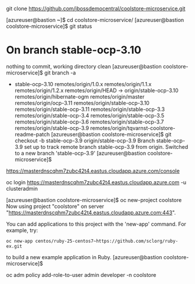 git clone https://github.com/jbossdemocentral/coolstore-microservice.git

[azureuser@bastion ~]$ cd coolstore-microservice/
[azureuser@bastion coolstore-microservice]$ git status
# On branch stable-ocp-3.10
nothing to commit, working directory clean
[azureuser@bastion coolstore-microservice]$ git branch -a
* stable-ocp-3.10
  remotes/origin/1.0.x
  remotes/origin/1.1.x
  remotes/origin/1.2.x
  remotes/origin/HEAD -> origin/stable-ocp-3.10
  remotes/origin/hibernate-ogm
  remotes/origin/master
  remotes/origin/ocp-3.11
  remotes/origin/stable-ocp-3.10
  remotes/origin/stable-ocp-3.11
  remotes/origin/stable-ocp-3.3
  remotes/origin/stable-ocp-3.4
  remotes/origin/stable-ocp-3.5
  remotes/origin/stable-ocp-3.6
  remotes/origin/stable-ocp-3.7
  remotes/origin/stable-ocp-3.9
  remotes/origin/tqvarnst-coolstore-readme-patch
[azureuser@bastion coolstore-microservice]$ git checkout -b stable-ocp-3.9 origin/stable-ocp-3.9
Branch stable-ocp-3.9 set up to track remote branch stable-ocp-3.9 from origin.
Switched to a new branch 'stable-ocp-3.9'
[azureuser@bastion coolstore-microservice]$

https://masterdnscqhm7zubc42t4.eastus.cloudapp.azure.com/console

oc login https://masterdnscqhm7zubc42t4.eastus.cloudapp.azure.com -u clusteradmin

[azureuser@bastion coolstore-microservice]$ oc new-project coolstore
Now using project "coolstore" on server "https://masterdnscqhm7zubc42t4.eastus.cloudapp.azure.com:443".

You can add applications to this project with the 'new-app' command. For example, try:

    oc new-app centos/ruby-25-centos7~https://github.com/sclorg/ruby-ex.git

to build a new example application in Ruby.
[azureuser@bastion coolstore-microservice]$

oc adm policy add-role-to-user admin developer -n coolstore



